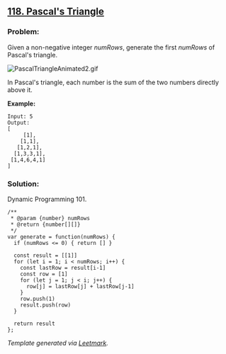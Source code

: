 ## [118. Pascal's Triangle](https://leetcode.com/problems/pascals-triangle/description/)

### Problem:

Given a non-negative integer *numRows*, generate the first _numRows_ of Pascal's triangle.

![PascalTriangleAnimated2.gif](https://upload.wikimedia.org/wikipedia/commons/0/0d/PascalTriangleAnimated2.gif)

In Pascal's triangle, each number is the sum of the two numbers directly above it.

**Example:**

    Input: 5
    Output:
    [
         [1],
        [1,1],
       [1,2,1],
      [1,3,3,1],
     [1,4,6,4,1]
    ]

### Solution:

Dynamic Programming 101.

    /**
     * @param {number} numRows
     * @return {number[][]}
     */
    var generate = function(numRows) {
      if (numRows <= 0) { return [] }

      const result = [[1]]
      for (let i = 1; i < numRows; i++) {
        const lastRow = result[i-1]
        const row = [1]
        for (let j = 1; j < i; j++) {
          row[j] = lastRow[j] + lastRow[j-1]
        }
        row.push(1)
        result.push(row)
      }

      return result
    };

_Template generated via [Leetmark](https://github.com/crimx/crx-leetmark)._
